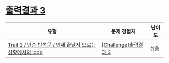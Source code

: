 # [출력결과 3](https://en.codetree.ai/trails/complete/curated-cards/challenge-reading-k201521)

|유형|문제 경험치|난이도|
|---|---|---|
|[Trail 1 / 단순 반복문 / 언제 끝날지 모르는 상황에서의 loop](https://www.codetree.ai/trail-info/novice-low/)|[[Challenge]출력결과 3](https://www.codetree.ai/trails/complete/curated-cards/challenge-reading-k201521/)|쉬움|

